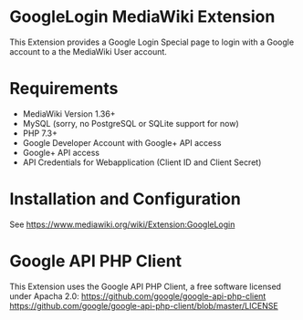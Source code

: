 GoogleLogin MediaWiki Extension
=====================

This Extension provides a Google Login Special page to login with a Google account to a
the MediaWiki User account.

Requirements
==
* MediaWiki Version 1.36+
* MySQL (sorry, no PostgreSQL or SQLite support for now)
* PHP 7.3+
* Google Developer Account with Google+ API access
* Google+ API access
* API Credentials for Webapplication (Client ID and Client Secret)

Installation and Configuration
==
See https://www.mediawiki.org/wiki/Extension:GoogleLogin

Google API PHP Client
==
This Extension uses the Google API PHP Client, a free software licensed under Apacha 2.0:
https://github.com/google/google-api-php-client
https://github.com/google/google-api-php-client/blob/master/LICENSE
